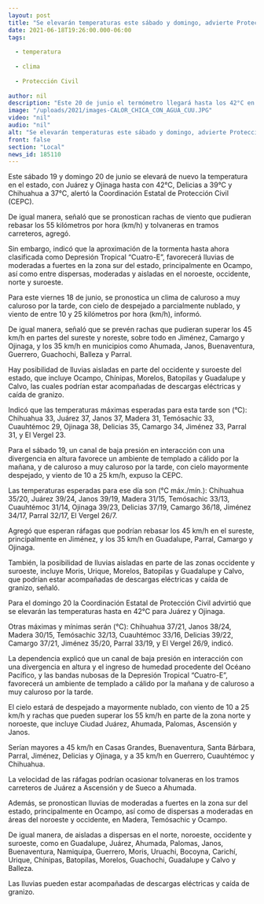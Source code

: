 ```yaml
---
layout: post
title: "Se elevarán temperaturas este sábado y domingo, advierte Protección Civil"
date: 2021-06-18T19:26:00.000-06:00
tags:
  
  - temperatura
  
  - clima
  
  - Protección Civil
  
author: nil
description: "Este 20 de junio el termómetro llegará hasta los 42°C en Ciudad Juárez y Ojinaga, informa la dependencia estatal"
image: "/uploads/2021/images-CALOR_CHICA_CON_AGUA_CUU.JPG"
video: "nil"
audio: "nil"
alt: "Se elevarán temperaturas este sábado y domingo, advierte Protección Civil"
front: false
section: "Local"
news_id: 185110
---
```


Este sábado 19 y domingo 20 de junio se elevará de nuevo la temperatura en el estado, con Juárez y Ojinaga hasta con 42°C, Delicias a 39°C y Chihuahua a 37°C, alertó la Coordinación Estatal de Protección Civil (CEPC).

 

De igual manera, señaló que se pronostican rachas de viento que pudieran rebasar los 55 kilómetros por hora (km/h) y tolvaneras en tramos carreteros, agregó.

 

Sin embargo, indicó que la aproximación de la tormenta hasta ahora clasificada como  Depresión Tropical “Cuatro-E”, favorecerá lluvias de moderadas a fuertes en la zona sur del estado, principalmente en Ocampo, así como entre dispersas, moderadas y aisladas en el noroeste, occidente, norte y suroeste.

 

Para este viernes 18 de junio, se pronostica un clima de caluroso a muy caluroso por la tarde, con cielo de despejado a parcialmente nublado, y viento de entre 10 y 25 kilómetros por hora (km/h), informó.

 

De igual manera, señaló que se prevén rachas que pudieran superar los 45 km/h en partes del sureste y noreste, sobre todo en Jiménez, Camargo y Ojinaga, y los 35 km/h en municipios como Ahumada, Janos, Buenaventura, Guerrero, Guachochi, Balleza y Parral.

 

Hay posibilidad de lluvias aisladas en parte del occidente y suroeste del estado, que incluye Ocampo, Chínipas, Morelos, Batopilas y Guadalupe y Calvo, las cuales podrían estar acompañadas de descargas eléctricas y caída de granizo.

 

Indicó que las temperaturas máximas esperadas para esta tarde son (°C): Chihuahua 33, Juárez 37, Janos 37, Madera 31, Temósachic 33, Cuauhtémoc 29, Ojinaga 38, Delicias 35, Camargo 34, Jiménez 33, Parral 31, y El Vergel 23.

 

Para el sábado 19, un canal de baja presión en interacción con una divergencia en altura favorece un ambiente de templado a cálido por la mañana, y de caluroso a muy caluroso por la tarde, con cielo mayormente despejado, y viento de 10 a 25 km/h, expuso la CEPC.

 

Las temperaturas esperadas para ese día son (°C máx./mín.): Chihuahua 35/20, Juárez 39/24, Janos 39/19, Madera 31/15, Temósachic 33/13, Cuauhtémoc 31/14, Ojinaga 39/23, Delicias 37/19, Camargo 36/18, Jiménez 34/17, Parral 32/17, El Vergel 26/7.

 

Agregó que esperan ráfagas que podrían rebasar los 45 km/h en el sureste, principalmente en Jiménez, y los 35 km/h en Guadalupe, Parral, Camargo y Ojinaga.

 

También, la posibilidad de lluvias aisladas en parte de las zonas occidente y suroeste, incluye Moris, Urique, Morelos, Batopilas y Guadalupe y Calvo, que podrían estar acompañadas de descargas eléctricas y caída de granizo, señaló.

 

Para el domingo 20 la Coordinación Estatal de Protección Civil advirtió que se elevarán las temperaturas hasta en 42°C para Juárez y Ojinaga.

 

Otras máximas y mínimas serán (°C): Chihuahua 37/21, Janos 38/24, Madera 30/15, Temósachic 32/13, Cuauhtémoc 33/16, Delicias 39/22, Camargo 37/21, Jiménez 35/20, Parral 33/19, y El Vergel 26/9, indicó.

 

La dependencia explicó que un canal de baja presión en interacción con una divergencia en altura y el ingreso de humedad procedente del Océano Pacífico, y las bandas nubosas de la Depresión Tropical “Cuatro-E”, favorecerá un ambiente de templado a cálido por la mañana y de caluroso a muy caluroso por la tarde.

 

El cielo estará de despejado a mayormente nublado, con viento de 10 a 25 km/h y rachas que pueden superar los 55 km/h en parte de la zona norte y noroeste, que incluye Ciudad Juárez, Ahumada, Palomas, Ascensión y Janos.

 

Serían mayores a 45 km/h en Casas Grandes, Buenaventura, Santa Bárbara, Parral, Jiménez, Delicias y Ojinaga, y a 35 km/h en Guerrero, Cuauhtémoc y Chihuahua.

 

La velocidad de las ráfagas podrían ocasionar tolvaneras en los tramos carreteros de Juárez a Ascensión y de Sueco a Ahumada.

 

Además, se pronostican lluvias de moderadas a fuertes en la zona sur del estado, principalmente en Ocampo, así como de dispersas a moderadas en áreas del noroeste y occidente, en Madera, Temósachic y Ocampo.

 

De igual manera, de aisladas a dispersas en el norte, noroeste, occidente y suroeste, como en Guadalupe, Juárez, Ahumada, Palomas, Janos, Buenaventura, Namiquipa, Guerrero, Moris, Uruachi, Bocoyna, Carichí, Urique, Chínipas, Batopilas, Morelos, Guachochi, Guadalupe y Calvo y Balleza.

 

Las lluvias pueden estar acompañadas de descargas eléctricas y caída de granizo.